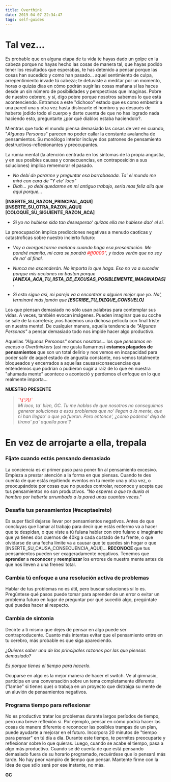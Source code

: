 ```yaml
---
title: Overthink
date: 2019-04-07 22:34:47
tags: self-guides
---
```


# Tal vez...
Es probable que en alguna etapa de tu vida te hayas dado un golpe en la cabeza porque no hayas hecho las cosas de manera tal, que hayas podido tener los resultados que esperabas, te has detenido a pensar porque las cosas han sucedido y como han pasado... aquel sentimiento de culpa, arrepentimiento invade tú cabeza; te detuviste a meditar por un momento, horas o quizás días en cómo podrán sugir las cosas mañana si las haces desde un sin número de posibilidades y perspectivas que imaginas.  Pobre de nuestro cebrero, y sí, digo pobre porque nosotros sabemos lo que está acontenciendo. Entramos a este "dichoso" estado que es como embestir a una pared una y otra vez hasta dislocarte el hombro y ya después de haberte jodido todo el cuerpo y darte cuenta de que no has logrado nada haciendo esto, preguntarte ¿por qué diablos estaba haciendolo?.

 Mientras que todo el mundo piensa demasiado las cosas de vez en cuando, "*Algunas Personas*" parecen no poder callar la constante avalancha de pensamientos. Su monólogo interior incluye dos patrones de pensamiento destructivos-reflexionantes y preocupantes. 

La rumia mental (la atención centrada en los síntomas de la propia angustia, y en sus posibles causas y consecuencias, en contraposición a sus soluciones) implica rememorar el pasado.

- *No debí de pararme y preguntar esa barrabasada. To' el mundo me miró con cara de "Y ete' loco"*
- *Diah... yo debí quedarme en mi antiguo trabajo, seria mas feliz alla que aqui porque...*

**[INSERTE_SU_RAZON_PRINCIPAL_AQUI]**     
**[INSERTE_SU_OTRA_RAZON_AQUI]**
**[COLOQUE_SU_SIGUIENTE_RAZON_ACA]**

- *Si yo no hubiese sido tan desesperao' quizas ella me hubiese dao' el sí.*

La preocupación implica predicciones negativas a menudo caoticas y catastroficas sobre nuestro incierto futuro:

- *Voy a avergonzarme mañana cuando haga esa presentación. Me pondré mamita, mi cara se pondrá <span style="color: red;">#ff0000"</span>, y todos verán que no soy de na' al final.*

- *Nunca me ascenderán. No importa lo que haga. Eso no va a suceder porque mis acciones no bastan porque **[ANEXA_ACA_TU_lISTA_DE_EXCUSAS_POSIBLEMENTE_IMAGINADAS].***

- *Si esto sigue asi, mi pareja va a encontrar a alguien mejor que yo. Na', terminaré más jamón que **[ESCRIBE_TU_DIZQUE_CONSUELO]***


Los que piensan demasiado no sólo usan palabras para contemplar sus vidas. A veces, también evocan imágenes. Pueden imaginar que su coche se sale de la carretera; ¡nos hacemos una dichosa pelicula con final triste en nuestra mente!. De cualquier manera, aquella tendencia de *"Algunas Personas"* a pensar demasiado todo nos impide hacer algo productivo.

Aquellas *"Algunas Personas"* somos nosotros... los que *pensamos en exceso* o *Overthinkers* (asi me gusta llamarnos) **estamos plagados de pensamientos** que son un total delirio y nos vemos en incapacidad para poder salir de aquel estado de angustia constante, nos vemos totalmente bloqueados y encerrados a aquellas causas/consecuencias que entendemos que podrian o pudieron sugir a raíz de lo que en nuestra "ahumada mente" acontece o aconteció y perdemos el enfoque en lo que realmente importa... 

**NUESTRO PRESENTE**



> <span style="color: red;"> ¯\\_(ツ)_/¯</span><br>
>*Mi loco, ta' bien, GC. Tu me hablas de que nosotros no conseguimos generar soluciones a esos problemas que no' llegan a la mente, que ni han llegao' o que ya fueron. Pero entonce', ¿como podemo' deja de tirano' pa' aquella pare'?*

# En vez de arrojarte a ella, trepala

### Fíjate cuando estás pensando demasiado

 La conciencia es el primer paso para poner fin al pensamiento excesivo. Empieza a prestar atención a la forma en que piensas. Cuando te des cuenta de que estás repitiendo eventos en tú mente una y otra vez, o preocupándote por cosas que no puedes controlar, reconoce y acepta que tus pensamientos no son productivos. *"No esperes a que te duela el hombro por haberte arrumbado a la pared unas cuantas veces."*


 ### Desafia tus pensamientos **(#aceptaelreto)**

Es super fácil dejarse llevar por pensamientos negativos. Antes de que concluyas que llamar al trabajo para decir que estás enfermo va a hacer que te despidan, o que viste a tú fulana hablar con otro fulano e imaginarte que ya tienes dos cuernos de 40kg a cada costado de tu frente, o que olvidarse de una fecha límite va a causar que te quedes sin hogar o que [INSERTE_SU_CAUSA_CONSECUENCIA_AQUI]... **RECONOCE** que tus pensamientos pueden ser exageradamente negativos. Tenemos que **aprender** a **reconocer** y **reemplazar** los errores de nuestra mente antes de que nos lleven a una frenesí total.

### Cambia tú enfoque a una resolución activa de problemas

Hablar de tus problemas no es útil, pero buscar soluciones sí lo es. Pregúntese qué pasos puede tomar para aprender de un error o evitar un problema futuro en lugar de preguntar por qué sucedió algo, pregúntate qué puedes hacer al respecto.

### Cambia de sintonia

Decirte a ti mismo que dejes de pensar en algo puede ser contraproducente. Cuanto más intentas evitar que el pensamiento entre en tu cerebro, más probable es que siga apareciendo. 


*¿Quieres saber una de las principales razones por las que piensas demasiado?*

*Es porque tienes el tiempo para hacerlo.* 

Ocuparse en algo es la mejor manera de hacer el switch. Ve al gimnasio, participa en una conversación sobre un tema completamente diferente ("lambe" si tienes que) o trabaja en un proyecto que distraiga su mente de un aluvión de pensamientos negativos.


### Programa tiempo para reflexionar

No es productivo tratar los problemas durante largos períodos de tiempo, pero una breve reflexión si. Por ejemplo, pensar en cómo podría hacer las cosas de manera diferente o reconocer las posibles trampas de un plan, puede ayudarte a mejorar en el futuro. Incorpora 20 minutos de "tiempo para pensar" en tú día a día. Durante este tiempo, te permites preocuparte y reflexionar sobre lo que quieras. Luego, cuando se acabe el tiempo, pasa a algo más productivo. Cuando se dé cuenta de que está pensando demasiado fuera de su horario programado, recuérdese que lo pensará más tarde. No hay peor vampiro de tiempo que pensar. Mantente firme con la idea de que sólo será por ese instante, no más.

**GC**
